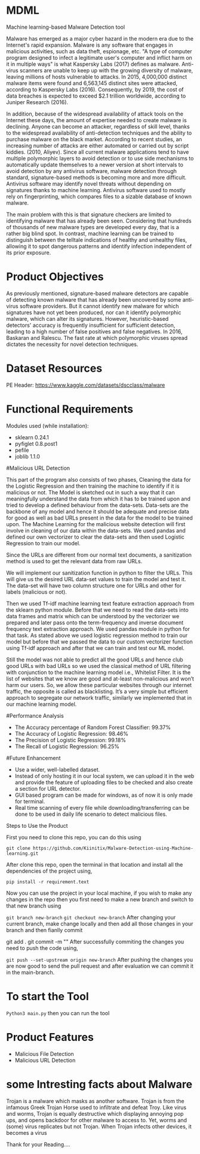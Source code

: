 # MDML
Machine learning-based Malware Detection tool

Malware has emerged as a major cyber hazard in the modern era due to the Internet's rapid expansion. Malware is any software that engages in malicious activities, such as data theft, espionage, etc. "A type of computer program designed to infect a legitimate user's computer and inflict harm on it in multiple ways" is what Kaspersky Labs (2017) defines as malware. 
Anti-virus scanners are unable to keep up with the growing diversity of malware, leaving millions of hosts vulnerable to attacks. In 2015, 4,000,000 distinct malware items were found and 6,563,145 distinct sites were attacked, according to Kaspersky Labs (2016). Consequently, by 2019, the cost of data breaches is expected to exceed $2.1 trillion worldwide, according to Juniper Research (2016).

In addition, because of the widespread availability of attack tools on the Internet these days, the amount of expertise needed to create malware is declining. Anyone can become an attacker, regardless of skill level, thanks to the widespread availability of anti-detection techniques and the ability to purchase malware on the black market. According to recent studies, an increasing number of attacks are either automated or carried out by script kiddies. (2010, Aliyev). Since all current malware applications tend to have multiple polymorphic layers to avoid detection or to use side mechanisms to automatically update themselves to a newer version at short intervals to avoid detection by any antivirus software, malware detection through standard, signature-based methods is becoming more and more difficult. Antivirus software may identify novel threats without depending on signatures thanks to machine learning. Antivirus software used to mostly rely on fingerprinting, which compares files to a sizable database of known malware.

The main problem with this is that signature checkers are limited to identifying malware that has already been seen. Considering that hundreds of thousands of new malware types are developed every day, that is a rather big blind spot. In contrast, machine learning can be trained to distinguish between the telltale indications of healthy and unhealthy files, allowing it to spot dangerous patterns and identify infection independent of its prior exposure.

# Product Objectives

As previously mentioned, signature-based malware detectors are capable of detecting known malware that has already been uncovered by some anti-virus software providers. But it cannot identify new malware for which signatures have not yet been produced, nor can it identify polymorphic malware, which can alter its signatures. However, heuristic-based detectors' accuracy is frequently insufficient for sufficient detection, leading to a high number of false positives and false negatives. In 2016, Baskaran and Ralescu. The fast rate at which polymorphic viruses spread dictates the necessity for novel detection techniques.

# Dataset Resources

PE Header: https://www.kaggle.com/datasets/dscclass/malware

# Functional Requirements

Modules used (while installation):

* sklearn 0.24.1
* pyfiglet 0.8.post1
* pefile
* joblib 1.1.0

#Malicious URL Detection

This part of the program also consists of two phases, Cleaning the data for the Logistic Regression and then training the machine to identify if it is malicious or not. The Model is sketched out in such a way that it can meaningfully understand the data from which it has to be trained upon and tried to develop a defined behaviour from the data-sets. Data-sets are the backbone of any model and hence it should be adequate and precise data for good as well as bad URLs present in the data for the model to be trained upon. The Machine Learning for the malicious website detection will first involve in cleaning of our data within the data-sets. We used pandas and defined our own vectorizer to clear the data-sets and then used Logistic Regression to train our model.

Since the URLs are different from our normal text documents, a sanitization method is used to get the relevant data from raw URLs.

We will implement our sanitization function in python to filter the URLs. This will give us the desired URL data-set values to train the model and test it. The data-set will have two column structure one for URLs and other for labels (malicious or not).

Then we used Tf-idf machine learning text feature extraction approach from the sklearn python module. Before that we need to read the data-sets into data frames and matrix which can be understood by the vectorizer we prepared and later pass onto the term-frequency and inverse document frequency text extraction approach. We used pandas module in python for that task. As stated above we used logistic regression method to train our model but before that we passed the data to our custom vectorizer function using Tf-idf approach and after that we can train and test our ML model.

Still the model was not able to predict all the good URLs and hence club good URLs with bad URLs so we used the classical method of URL filtering with conjunction to the machine learning model i.e., Whitelist Filter. It is the list of websites that we know are good and at-least non-malicious and won’t harm our users. So, we allow these particular websites through our internet traffic, the opposite is called as blacklisting. It’s a very simple but efficient approach to segregate our network traffic, similarly we implemented that in our machine learning model.

#Performance Analysis

* The Accuracy percentage of Random Forest Classifier: 99.37%
* The Accuracy of Logistic Regression: 98.46%
* The Precision of Logistic Regression: 99.18%
* The Recall of Logistic Regression: 96.25%

#Future Enhancement

* Use a wider, well-labelled dataset.
* Instead of only hosting it in our local system, we can upload it in the web and provide the feature of uploading files to be checked and also create a section for URL detector.
* GUI based program can be made for windows, as of now it is only made for terminal.
* Real time scanning of every file while downloading/transferring can be done to be used in daily life scenario to detect malicious files.

Steps to Use the Product

First you need to clone this repo, you can do this using

`git clone https://github.com/Kiinitix/Malware-Detection-using-Machine-learning.git`

After clone this repo, open the terminal in that location and install all the dependencies of the project using,

`pip install -r requirement.text`

Now you can use the project in your local machine, if you wish to make any changes in the repo then you first need to make a new branch and switch to that new branch using

`git branch new-branch`
`git checkout new-branch`
After changing your current branch, make change locally and then add all those changes in your branch and then fianlly commit

git add .
git commit -m "<comment>"
After successfully commiting the changes you need to push the code using,

`git push --set-upstream origin new-branch`
After pushing the changes you are now good to send the pull request and after evaluation we can commit it in the main-branch.

# To start the Tool

`Python3 main.py` then you can run the tool

# Product Features

* Malicious File Detection
* Malicious URL Detection

# some Intresting facts about Malware

Trojan is a malware which masks as another software. Trojan is from the infamous Greek Trojan Horse used to infiltrate and defeat Troy. Like virus and worms, Trojan is equally destructive which displaying annoying pop ups, and opens backdoor for other malware to access to. Yet, worms and (some) virus replicates but not Trojan. When Trojan infects other devices, it becomes a virus

Thank for your Reading....


